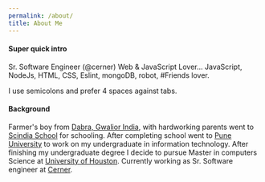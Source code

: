 ```yaml
---
permalink: /about/
title: About Me
---
```


#### Super quick intro

Sr. Software Engineer (@cerner) Web & JavaScript Lover... JavaScript, NodeJs, HTML, CSS, Eslint, mongoDB, robot, #Friends lover.

I use semicolons and prefer 4 spaces against tabs.

#### Background

Farmer's boy from [Dabra, Gwalior India](https://www.google.com/maps/place/Dabra,+Madhya+Pradesh+475110,+India/@25.8961533,78.3131976,14z/data=!4m2!3m1!1s0x39771faaadb585a5:0x5ccc688cfbe0d7d1), with hardworking parents went to [Scindia School]( http://www.scindia.edu/) for schooling. After completing school went to [Pune University]( http://www.unipune.ac.in/) to work on my undergraduate in information technology. After finishing my undergraduate degree I decide to pursue Master in computers Science at [University of Houston](http://www.uhcl.edu/). Currently working as Sr. Software engineer at [Cerner]( http://www.cerner.com/).
